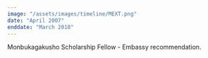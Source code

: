 ```yaml
---
image: "/assets/images/timeline/MEXT.png"
date: "April 2007"
enddate: "March 2010"
---
```


Monbukagakusho Scholarship Fellow - Embassy recommendation.